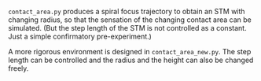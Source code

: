 <!--
 * @Author: Mingxin Zhang m.zhang@hapis.k.u-tokyo.ac.jp
 * @Date: 2022-12-08 22:29:47
 * @LastEditors: Mingxin Zhang
 * @LastEditTime: 2022-12-08 22:45:07
 * Copyright (c) 2022 by Mingxin Zhang, All Rights Reserved. 
-->

`contact_area.py` produces a spiral focus trajectory to obtain an STM with changing radius, so that the sensation of the changing contact area can be simulated. (But the step length of the STM is not controlled as a constant. Just a simple confirmatory pre-experiment.)

A more rigorous environment is designed in `contact_area_new.py`. The step length can be controlled and the radius and the height can also be changed freely. 
